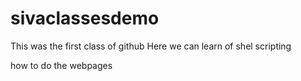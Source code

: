# sivaclassesdemo

This was the first class of github
Here we can learn of shel scripting

how to do the webpages